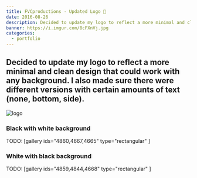 ```yaml
---
title: FVCproductions - Updated Logo 🍓
date: 2016-08-26
description: Decided to update my logo to reflect a more minimal and clean design that could work with any background.
banner: https://i.imgur.com/8cFXnVj.jpg
categories:
  - portfolio
---
```


## Decided to update my logo to reflect a more minimal and clean design that could work with any background. I also made sure there were different versions with certain amounts of text (none, bottom, side).

![logo](https://fvcproductions.files.wordpress.com/2016/08/logo.png)

### Black with white background

TODO: [gallery ids="4860,4667,4665" type="rectangular" ]

### White with black background

TODO: [gallery ids="4859,4844,4668" type="rectangular" ]
